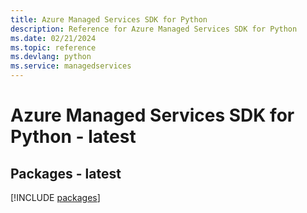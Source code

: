 ```yaml
---
title: Azure Managed Services SDK for Python
description: Reference for Azure Managed Services SDK for Python
ms.date: 02/21/2024
ms.topic: reference
ms.devlang: python
ms.service: managedservices
---
```

# Azure Managed Services SDK for Python - latest
## Packages - latest
[!INCLUDE [packages](managed-services-index.md)]